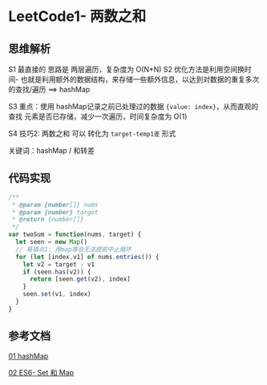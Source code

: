 
# LeetCode1- 两数之和

## 思维解析

S1 最直接的 思路是 两层遍历，复杂度为 O(N*N)
S2 优化方法是利用空间换时间- 也就是利用额外的数据结构，来存储一些额外信息，以达到对数据的重复多次的查找/遍历 ==> hashMap

S3 重点：使用 hashMap记录之前已处理过的数据 `{value: index}`，从而直观的查找 元素是否已存储，减少一次遍历，时间复杂度为 O(1)

S4 技巧2:  两数之和 可以 转化为 `target-temp1差` 形式

关键词：hashMap / 和转差

## 代码实现
```js
/**
 * @param {number[]} nums
 * @param {number} target
 * @return {number[]}
 */
var twoSum = function(nums, target) {
  let seen = new Map()
  // 易错点1: 用map等会无法提前中止循环
  for (let [index,v1] of nums.entries()) {
    let v2 = target - v1
    if (seen.has(v2)) {
      return [seen.get(v2), index]
    } 
    seen.set(v1, index)
  }
}
```

## 参考文档
[01 hashMap](https://leetcode-cn.com/problems/two-sum/solution/qing-xi-de-bian-liang-ming-ming-bang-zhu-ji-yi-bu-/)

[02 ES6- Set 和 Map](https://es6.ruanyifeng.com/#docs/set-map)